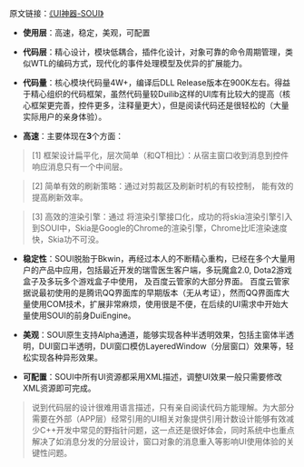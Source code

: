 原文链接：[《UI神器-SOUI》](http://www.cnblogs.com/setoutsoft/p/4996870.html)

- **使用层**：高速，稳定，美观，可配置

- **代码层**：精心设计，模块低耦合，插件化设计，对象可靠的命令周期管理，类似WTL的编码方式，现代化的事件处理模型及优异的扩展能力。

- **代码量**：核心模块代码量4W+，编译后DLL Release版本在900K左右。得益于精心组织的代码框架，虽然代码量较Duilib这样的UI库有比较大的提高（核心框架更完善，控件更多，注释量更大），但是阅读代码还是很轻松的（大量实际用户的亲身体验）。

- **高速**：主要体现在**3**个方面：

>[1] 框架设计扁平化，层次简单（和QT相比）：从宿主窗口收到消息到控件响应消息只有一个中间层。

>[2] 简单有效的刷新策略：通过对剪裁区及刷新时机的有较控制， 能有效的提高刷新效率。

>[3] 高效的渲染引擎：通过 将渲染引擎接口化，成功的将skia渲染引擎引入到SOUI中，Skia是Google的Chrome的渲染引擎，Chrome比IE渲染速度快，Skia功不可没。

- **稳定性**：SOUI脱胎于Bkwin，再经过本人的不断精心重构，已经在多个大量用户的产品中应用，包括最近开发的瑞雪医生客户端，多玩魔盒2.0, Dota2游戏盒子及多玩多个游戏盒子中使用， 及百度云管家的大部分界面。
百度云管家据说最初使用的是腾讯QQ界面库的早期版本（无从考证），然而QQ界面库大量使用COM技术，扩展非常麻烦，使用很是不便，在后续的UI需求中开始大量使用SOUI的前身DuiEngine。

- **美观**：SOUI原生支持Alpha通道，能够实现各种半透明效果，包括主窗体半透明，DUI窗口半透明，DUI窗口模仿LayeredWindow（分层窗口）效果等，轻松实现各种异形效果。

- **可配置**：SOUI中所有UI资源都采用XML描述，调整UI效果一般只需要修改XML资源即可完成。

>说到代码层的设计很难用语言描述，只有亲自阅读代码方能理解。为大部分需要在外部（APP层）经常引用的UI相关对象提供引用计数设计能够有效减少C++开发中常见的野指针问题，这一点还是很好体会，同时系统中也重点解决了如消息分发的分层设计，窗口对象的消息重入等影响UI使用体验的关键性问题。